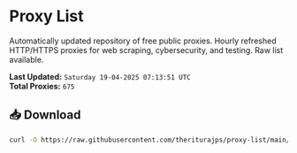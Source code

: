 # Proxy List

Automatically updated repository of free public proxies. Hourly refreshed HTTP/HTTPS proxies for web scraping, cybersecurity, and testing. Raw list available.

**Last Updated:** `Saturday 19-04-2025 07:13:51 UTC`  
**Total Proxies:** `675`

## 📥 Download
```bash
curl -O https://raw.githubusercontent.com/theriturajps/proxy-list/main/proxies.txt
